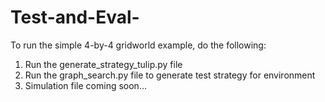# Test-and-Eval-

To run the simple 4-by-4 gridworld example, do the following:
1. Run the generate_strategy_tulip.py file
2. Run the graph_search.py file to generate test strategy for environment
3. Simulation file coming soon...
